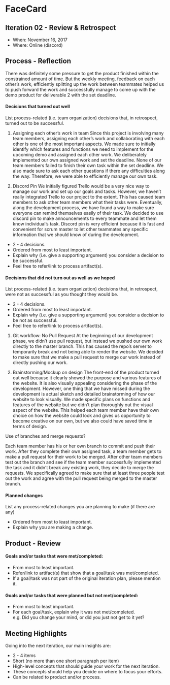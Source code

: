 # FaceCard


## Iteration 02 - Review & Retrospect

 * When: November 16, 2017
 * Where: Online (discord)

## Process - Reflection

There was definitely some pressure to get the product finished within the constrained amount of time. But the weekly meeting, feedback on each other’s work, efficiently splitting up the work between teammates helped us to push forward the work and successfully manage to come up with the demo product for deliverable 2 with the set deadline.

#### Decisions that turned out well

List process-related (i.e. team organization) decisions that, in retrospect, turned out to be successful.

1.	Assigning each other’s work in team
Since this project is involving many team members, assigning each other’s work and collaborating with each other is one of the most important aspects. We made sure to initially identify which features and functions we need to implement for the upcoming demo and assigned each other work. We deliberately implemented our own assigned work and set the deadline. None of our team members failed to finish their own task within the set deadline. We also made sure to ask each other questions if there any difficulties along the way. Therefore, we were able to efficiently manage our own task.

2.	Discord Pin
       We initially figured Trello would be a very nice way to manage our work and set up our goals and tasks. However, we haven’t really integrated Trello to our project to the extent. This has caused team members to ask other team members what their tasks were. Eventually, along the development process, we have found a way to make sure everyone can remind themselves easily of their task. We decided to use discord pin to make announcements to every teammate and let them know individual’s task. Discord pin is very efficient because it is fast and convenient for scrum master to let other teammates any specific information that we should know of during the development.

 * 2 - 4 decisions.
 * Ordered from most to least important.
 * Explain why (i.e. give a supporting argument) you consider a decision to be successful.
 * Feel free to refer/link to process artifact(s).

#### Decisions that did not turn out as well as we hoped

List process-related (i.e. team organization) decisions that, in retrospect, were not as successful as you thought they would be.

* 2 - 4 decisions.
 * Ordered from most to least important.
 * Explain why (i.e. give a supporting argument) you consider a decision to be not as successful.
 * Feel free to refer/link to process artifact(s).

1.	Git workflow: No Pull Request
At the beginning of our development phase, we didn’t use pull request, but instead we pushed our own work directly to the master branch. This has caused the repo’s server to temporarily break and not being able to render the website. We decided to make sure that we make a pull request to merge our work instead of directly pushing our work.

2.	Brainstorming/Mockup on design
The front-end of the product turned out well because it clearly showed the purpose and various features of the website. It is also visually appealing considering the phase of the development. However, one thing that we have missed during the development is actual sketch and detailed brainstorming of how our website to look visually. We made specific plans on functions and features of the website but we didn’t plan thoroughly out the visual aspect of the website. This helped each team member have their own choice on how the website could look and gives us opportunity to become creative on our own, but we also could have saved time in terms of design.

Use of branches and merge requests?

   Each team member has his or her own branch to commit and push their work. After they complete their own assigned task, a team member gets to make a pull request for their work to be merged.
   After other team members test out the branch and see if the team member successfully implemented the task and it didn’t break any existing work, they decide to merge the requests. We specifically agreed to make sure that at least three people test out the work and agree with the pull request being merged to the master branch.

#### Planned changes

List any process-related changes you are planning to make (if there are any)

 * Ordered from most to least important.
 * Explain why you are making a change.


## Product - Review

#### Goals and/or tasks that were met/completed:

 * From most to least important.
 * Refer/link to artifact(s) that show that a goal/task was met/completed.
 * If a goal/task was not part of the original iteration plan, please mention it.

#### Goals and/or tasks that were planned but not met/completed:

 * From most to least important.
 * For each goal/task, explain why it was not met/completed.      
   e.g. Did you change your mind, or did you just not get to it yet?

## Meeting Highlights

Going into the next iteration, our main insights are:

 * 2 - 4 items
 * Short (no more than one short paragraph per item)
 * High-level concepts that should guide your work for the next iteration.
 * These concepts should help you decide on where to focus your efforts.
 * Can be related to product and/or process.
